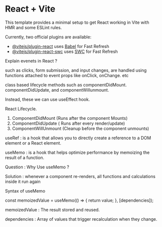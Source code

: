 # React + Vite

This template provides a minimal setup to get React working in Vite with HMR and some ESLint rules.

Currently, two official plugins are available:

- [@vitejs/plugin-react](https://github.com/vitejs/vite-plugin-react/blob/main/packages/plugin-react/README.md) uses [Babel](https://babeljs.io/) for Fast Refresh
- [@vitejs/plugin-react-swc](https://github.com/vitejs/vite-plugin-react-swc) uses [SWC](https://swc.rs/) for Fast Refresh


Explain evenets in React ?

such as clicks, form submission, and input changes, are handled using functions attached to event props like onClick, onChange. etc


class based lifecycle methods such as componentDidMount. componentDidUpdate, and componentWillunmount.

Instead, these we can use useEffect hook.

React Lifecycle.

1. ComponentDidMount (Runs after the component Mounts)  
2. ComponentDidUpdate ( Runs after every render/update)
3. ComponentWillUnmount (Cleanup before the component unmounts)


useRef : is a hook that allows you to directly create a reference to a DOM element or a React element.

useMemo : is a hook that helps optimize performance by memoizing the result of a function.


Question : Why Use useMemo ?

Solution : whenever a component re-renders, all functions and calculations inside it run again


Syntax of useMemo

const memoizedValue = useMemo(() => {
    return value;
}, [dependencies]);

memoizedValue : The result stored and reused.

dependencies : Array of values that trigger recalculation when they change.